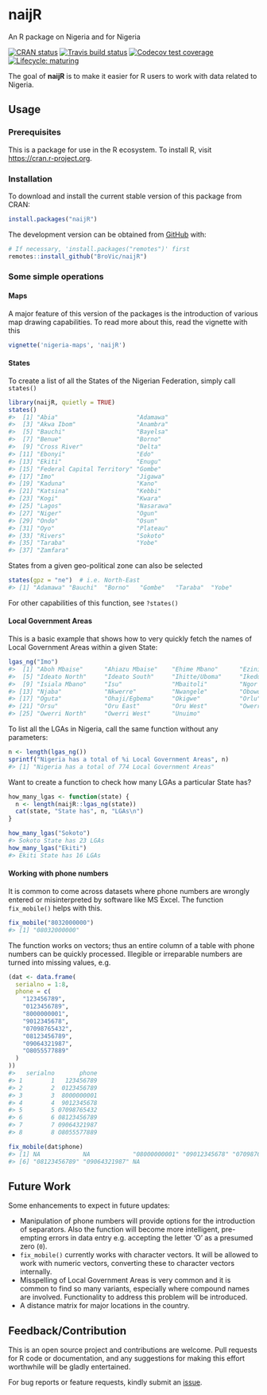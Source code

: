 
<!-- README.md is generated from README.Rmd. Please edit that file -->

# naijR

An R package on Nigeria and for Nigeria

<!-- badges: start -->

[![CRAN
status](https://www.r-pkg.org/badges/version/naijR)](https://cran.r-project.org/package=naijR)
[![Travis build
status](https://travis-ci.org/BroVic/naijR.svg?branch=master)](https://travis-ci.org/BroVic/naijR)
[![Codecov test
coverage](https://codecov.io/gh/BroVic/naijR/branch/master/graph/badge.svg)](https://codecov.io/gh/BroVic/naijR?branch=master)
[![Lifecycle:
maturing](https://img.shields.io/badge/lifecycle-maturing-blue.svg)](https://www.tidyverse.org/lifecycle/#maturing)
<!-- badges: end -->

The goal of **naijR** is to make it easier for R users to work with data
related to Nigeria.

## Usage

### Prerequisites

This is a package for use in the R ecosystem. To install R, visit
<https://cran.r-project.org>.

### Installation

To download and install the current stable version of this package from
CRAN:

``` r
install.packages("naijR")
```

The development version can be obtained from
[GitHub](https://github.com/BroVic/naijR) with:

``` r
# If necessary, 'install.packages("remotes")' first
remotes::install_github("BroVic/naijR")
```

### Some simple operations

#### Maps

A major feature of this version of the packages is the introduction of
various map drawing capabilities. To read more about this, read the
vignette with this

``` r
vignette('nigeria-maps', 'naijR')
```

#### States

To create a list of all the States of the Nigerian Federation, simply
call `states()`

``` r
library(naijR, quietly = TRUE)
states()
#>  [1] "Abia"                      "Adamawa"                  
#>  [3] "Akwa Ibom"                 "Anambra"                  
#>  [5] "Bauchi"                    "Bayelsa"                  
#>  [7] "Benue"                     "Borno"                    
#>  [9] "Cross River"               "Delta"                    
#> [11] "Ebonyi"                    "Edo"                      
#> [13] "Ekiti"                     "Enugu"                    
#> [15] "Federal Capital Territory" "Gombe"                    
#> [17] "Imo"                       "Jigawa"                   
#> [19] "Kaduna"                    "Kano"                     
#> [21] "Katsina"                   "Kebbi"                    
#> [23] "Kogi"                      "Kwara"                    
#> [25] "Lagos"                     "Nasarawa"                 
#> [27] "Niger"                     "Ogun"                     
#> [29] "Ondo"                      "Osun"                     
#> [31] "Oyo"                       "Plateau"                  
#> [33] "Rivers"                    "Sokoto"                   
#> [35] "Taraba"                    "Yobe"                     
#> [37] "Zamfara"
```

States from a given geo-political zone can also be selected

``` r
states(gpz = "ne")  # i.e. North-East
#> [1] "Adamawa" "Bauchi"  "Borno"   "Gombe"   "Taraba"  "Yobe"
```

For other capabilities of this function, see `?states()`

#### Local Government Areas

This is a basic example that shows how to very quickly fetch the names
of Local Government Areas within a given State:

``` r
lgas_ng("Imo")
#>  [1] "Aboh Mbaise"      "Ahiazu Mbaise"    "Ehime Mbano"      "Ezinihitte"      
#>  [5] "Ideato North"     "Ideato South"     "Ihitte/Uboma"     "Ikeduru"         
#>  [9] "Isiala Mbano"     "Isu"              "Mbaitoli"         "Ngor Okpala"     
#> [13] "Njaba"            "Nkwerre"          "Nwangele"         "Obowo"           
#> [17] "Oguta"            "Ohaji/Egbema"     "Okigwe"           "Orlu"            
#> [21] "Orsu"             "Oru East"         "Oru West"         "Owerri Municipal"
#> [25] "Owerri North"     "Owerri West"      "Unuimo"
```

To list all the LGAs in Nigeria, call the same function without any
parameters:

``` r
n <- length(lgas_ng())
sprintf("Nigeria has a total of %i Local Government Areas", n)
#> [1] "Nigeria has a total of 774 Local Government Areas"
```

Want to create a function to check how many LGAs a particular State has?

``` r
how_many_lgas <- function(state) {
  n <- length(naijR::lgas_ng(state))
  cat(state, "State has", n, "LGAs\n")
}

how_many_lgas("Sokoto")
#> Sokoto State has 23 LGAs
how_many_lgas("Ekiti")
#> Ekiti State has 16 LGAs
```

#### Working with phone numbers

It is common to come across datasets where phone numbers are wrongly
entered or misinterpreted by software like MS Excel. The function
`fix_mobile()` helps with this.

``` r
fix_mobile("8032000000")
#> [1] "08032000000"
```

The function works on vectors; thus an entire column of a table with
phone numbers can be quickly processed. Illegible or irreparable numbers
are turned into missing values, e.g.

``` r
(dat <- data.frame(
  serialno = 1:8,
  phone = c(
    "123456789",
    "0123456789",
    "8000000001",
    "9012345678",
    "07098765432",
    "08123456789",
    "09064321987",
    "O8055577889"
  )
))
#>   serialno       phone
#> 1        1   123456789
#> 2        2  0123456789
#> 3        3  8000000001
#> 4        4  9012345678
#> 5        5 07098765432
#> 6        6 08123456789
#> 7        7 09064321987
#> 8        8 O8055577889
```

``` r
fix_mobile(dat$phone)
#> [1] NA            NA            "08000000001" "09012345678" "07098765432"
#> [6] "08123456789" "09064321987" NA
```

## Future Work

Some enhancements to expect in future updates:

  - Manipulation of phone numbers will provide options for the
    introduction of separators. Also the function will become more
    intelligent, pre-empting errors in data entry e.g. accepting the
    letter ‘O’ as a presumed zero (`0`).
  - `fix_mobile()` currently works with character vectors. It will be
    allowed to work with numeric vectors, converting these to character
    vectors internally.
  - Misspelling of Local Government Areas is very common and it is
    common to find so many variants, especially where compound names are
    involved. Functionality to address this problem will be introduced.
  - A distance matrix for major locations in the country.

## Feedback/Contribution

This is an open source project and contributions are welcome. Pull
requests for R code or documentation, and any suggestions for making
this effort worthwhile will be gladly entertained.

For bug reports or feature requests, kindly submit an
[issue](https://github.com/BroVic/naijR/issues/new).
